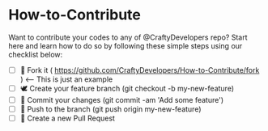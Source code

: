 # How-to-Contribute
Want to contribute your codes to any of @CraftyDevelopers repo? Start here and learn how to do so by following these simple steps using our checklist below:


- [ ] 🍴 Fork it ( https://github.com/CraftyDevelopers/How-to-Contribute/fork ) <-- This is just an example
- [ ] 🕊️ Create your feature branch (git checkout -b my-new-feature)
- [ ] 📃 Commit your changes (git commit -am 'Add some feature')
- [ ] 🐙 Push to the branch (git push origin my-new-feature)
- [ ] 🔧 Create a new Pull Request
